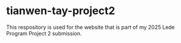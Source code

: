 # tianwen-tay-project2
This respository is used for the website that is part of my 2025 Lede Program Project 2 submission. 
